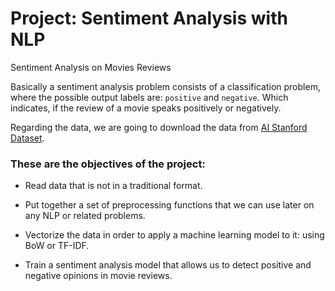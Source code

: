 # Project: Sentiment Analysis with NLP
Sentiment Analysis on Movies Reviews

Basically a sentiment analysis problem consists of a classification problem, where the possible output labels are: `positive` and `negative`. Which indicates, if the review of a movie speaks positively or negatively. 


Regarding the data, we are going to download the data from [AI Stanford Dataset](https://ai.stanford.edu/~amaas/data/sentiment/).

### These are the objectives of the project:

* Read data that is not in a traditional format.

* Put together a set of preprocessing functions that we can use later on any NLP or related problems.

* Vectorize the data in order to apply a machine learning model to it: using BoW or TF-IDF.

* Train a sentiment analysis model that allows us to detect positive and negative opinions in movie reviews.
